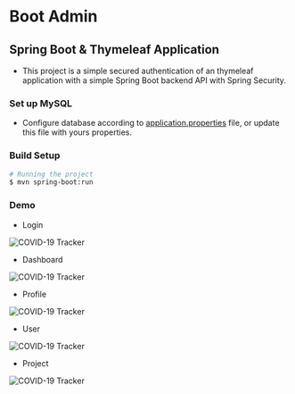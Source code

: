 # Boot Admin

## Spring Boot & Thymeleaf Application
- This project is a simple secured authentication of an thymeleaf application with a simple Spring Boot backend API with Spring Security.

### Set up MySQL
- Configure database according to [application.properties](https://github.com/jirayutcc/boot-admin/blob/master/src/main/resources/application.properties) file, or update this file with yours properties.

### Build Setup
``` bash
# Running the project
$ mvn spring-boot:run
```

### Demo
- Login

![COVID-19 Tracker](https://i.ibb.co/9s95LVm/Boot-Admin-1.jpg)

- Dashboard

![COVID-19 Tracker](https://i.ibb.co/NpFjrKb/Boot-Admin-2.jpg)

- Profile

![COVID-19 Tracker](https://i.ibb.co/khbDTnn/Boot-Admin-3.jpg)

- User

![COVID-19 Tracker](https://i.ibb.co/5LfQ3r8/Boot-Admin-4.jpg)

- Project

![COVID-19 Tracker](https://i.ibb.co/thJ3nwy/Boot-Admin-5.jpg)